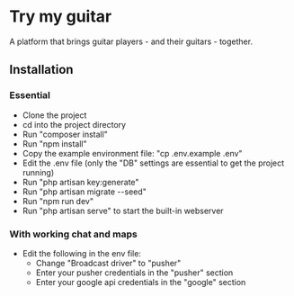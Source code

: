 # Try my guitar
A platform that brings guitar players - and their guitars - together.

## Installation
### Essential
* Clone the project
* cd into the project directory
* Run "composer install"
* Run "npm install"
* Copy the example environment file: "cp .env.example .env"
* Edit the .env file (only the "DB" settings are essential to get the project running)
* Run "php artisan key:generate"
* Run "php artisan migrate --seed"
* Run "npm run dev"
* Run "php artisan serve" to start the built-in webserver

### With working chat and maps
* Edit the following in the env file:
    * Change "Broadcast driver" to "pusher"
    * Enter your pusher credentials in the "pusher" section
    * Enter your google api credentials in the "google" section

